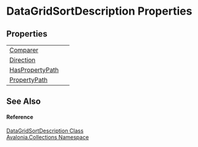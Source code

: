 # DataGridSortDescription Properties




## Properties
<table>
<tr>
<td><a href="P_Avalonia_Collections_DataGridSortDescription_Comparer">Comparer</a></td>
<td> </td>
</tr>
<tr>
<td><a href="P_Avalonia_Collections_DataGridSortDescription_Direction">Direction</a></td>
<td> </td>
</tr>
<tr>
<td><a href="P_Avalonia_Collections_DataGridSortDescription_HasPropertyPath">HasPropertyPath</a></td>
<td> </td>
</tr>
<tr>
<td><a href="P_Avalonia_Collections_DataGridSortDescription_PropertyPath">PropertyPath</a></td>
<td> </td>
</tr>
</table>

## See Also


#### Reference
<a href="T_Avalonia_Collections_DataGridSortDescription">DataGridSortDescription Class</a>  
<a href="N_Avalonia_Collections">Avalonia.Collections Namespace</a>  
